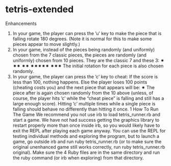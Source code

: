 # tetris-extended
Enhancements
1. In your game, the player can press the ’u’ key to make the piece that is falling rotate 180 degrees.
(Note it is normal for this to make some pieces appear to move slightly.)
2. In your game, instead of the pieces being randomly (and uniformly) chosen from the 7 classic pieces,
the pieces are randomly (and uniformly) chosen from 10 pieces. They are the classic 7 and these 3:
✷
✷✷
✷✷ ✷✷✷✷✷ ✷✷✷
The initial rotation for each piece is also chosen randomly.
3. In your game, the player can press the ’c’ key to cheat: If the score is less than 100, nothing happens.
Else the player loses 100 points (cheating costs you) and the next piece that appears will be:
✷
The piece after is again chosen randomly from the 10 above (unless, of course, the player hits ’c’ while
the “cheat piece” is falling and still has a large enough score). Hitting ’c’ multiple times while a single
piece is falling should behave no differently than hitting it once.
1
How To Run The Game
We recommend you not use irb to load tetris_runner.rb and start a game. We have not had success
getting the graphics library to restart properly more than once inside irb, so you would likely have to exit
the REPL after playing each game anyway. You can use the REPL for testing individual methods and
exploring the program, but to launch a game, go outside irb and run ruby tetris_runner.rb (or to make
sure the original unenhanced game still works correctly, run ruby tetris_runner.rb original). Make
sure the 4 Ruby files are in the same directory and run the ruby command (or irb when exploring) from
that directory.
